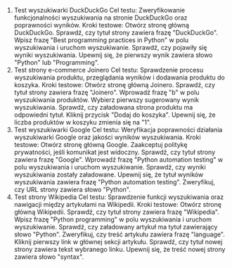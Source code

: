 1. Test wyszukiwarki DuckDuckGo
Cel testu: Zweryfikowanie funkcjonalności wyszukiwania na stronie DuckDuckGo oraz poprawności wyników.
Kroki testowe:
Otwórz stronę główną DuckDuckGo.
Sprawdź, czy tytuł strony zawiera frazę "DuckDuckGo".
Wpisz frazę "Best programming practices in Python" w polu wyszukiwania i uruchom wyszukiwanie.
Sprawdź, czy pojawiły się wyniki wyszukiwania.
Upewnij się, że pierwszy wynik zawiera słowo "Python" lub "Programming".
2. Test strony e-commerce Joinero
Cel testu: Sprawdzenie procesu wyszukiwania produktu, przeglądania wyników i dodawania produktu do koszyka.
Kroki testowe:
Otwórz stronę główną Joinero.
Sprawdź, czy tytuł strony zawiera frazę "Joinero".
Wprowadź frazę "b" w polu wyszukiwania produktów.
Wybierz pierwszy sugerowany wynik wyszukiwania.
Sprawdź, czy załadowana strona produktu ma odpowiedni tytuł.
Kliknij przycisk "Dodaj do koszyka".
Upewnij się, że liczba produktów w koszyku zmienia się na "1".
3. Test wyszukiwarki Google
Cel testu: Weryfikacja poprawności działania wyszukiwarki Google oraz jakości wyników wyszukiwania.
Kroki testowe:
Otwórz stronę główną Google.
Zaakceptuj politykę prywatności, jeśli komunikat jest widoczny.
Sprawdź, czy tytuł strony zawiera frazę "Google".
Wprowadź frazę "Python automation testing" w polu wyszukiwania i uruchom wyszukiwanie.
Sprawdź, czy wyniki wyszukiwania zostały załadowane.
Upewnij się, że tytuł wyników wyszukiwania zawiera frazę "Python automation testing".
Zweryfikuj, czy URL strony zawiera słowo "Python".
4. Test strony Wikipedia
Cel testu: Sprawdzenie funkcji wyszukiwania oraz nawigacji między artykułami na Wikipedii.
Kroki testowe:
Otwórz stronę główną Wikipedii.
Sprawdź, czy tytuł strony zawiera frazę "Wikipedia".
Wpisz frazę "Python programming" w polu wyszukiwania i uruchom wyszukiwanie.
Sprawdź, czy załadowany artykuł ma tytuł zawierający słowo "Python".
Zweryfikuj, czy treść artykułu zawiera frazę "language".
Kliknij pierwszy link w głównej sekcji artykułu.
Sprawdź, czy tytuł nowej strony zawiera tekst wybranego linku.
Upewnij się, że treść nowej strony zawiera słowo "syntax".
